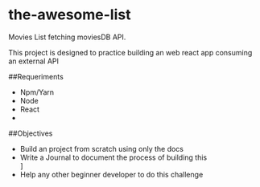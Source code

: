 # the-awesome-list
<p>Movies List fetching moviesDB API.</p>
<p>This project is designed to practice building an web react app consuming an external API</p>
##Requeriments
<ul>
<li>Npm/Yarn</li>
<li>Node</li>
<li>React<li>
</ul>
##Objectives
<ul>
<li>Build an project from scratch using only the docs</li>
<li>Write a Journal to document the process of building this</li>]
<li>Help any other beginner developer to do this challenge</li>

